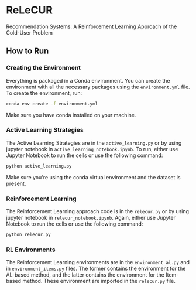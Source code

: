 # ReLeCUR

Recommendation Systems: A Reinforcement Learning Approach of the Cold-User Problem

## How to Run

### Creating the Environment

Everything is packaged in a Conda environment. You can create the environment with all the necessary packages using the ```environment.yml``` file. To create the environment, run:

```bash
conda env create -f environment.yml
```

Make sure you have conda installed on your machine.

### Active Learning Strategies

The Active Learning Strategies are in the ```active_learning.py``` or by using jupyter notebook in ```active_learning_notebook.ipynb```. To run, either use Jupyter Notebook to run the cells or use the following command:

```bash
python active_learning.py
```

Make sure you're using the conda virtual environment and the dataset is present.

### Reinforcement Learning

The Reinforcement Learning approach code is in the ```relecur.py``` or by using jupyter notebook in ```relecur_notebook.ipynb```. Again, either use Jupyter Notebook to run the cells or use the following command:

```bash
python relecur.py
```

### RL Environments

The Reinforcement Learning environments are in the ```environment_al.py``` and in ```environment_items.py``` files. The former contains the environment for the AL-based method, and the latter contains the environment for the Item-based method. These environment are imported in the ```relecur.py``` file.
